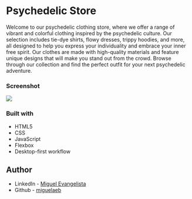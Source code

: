 # Psychedelic Store

Welcome to our psychedelic clothing store, where we offer a range of vibrant and colorful clothing inspired by the psychedelic culture. Our selection includes tie-dye shirts, flowy dresses, trippy hoodies, and more, all designed to help you express your individuality and embrace your inner free spirit. Our clothes are made with high-quality materials and feature unique designs that will make you stand out from the crowd. Browse through our collection and find the perfect outfit for your next psychedelic adventure.

[](https://miguelaeb.github.io/psicodelic-store/)

### Screenshot

![](../psychedelic-store/design/FireShot%20Capture%20002%20-%20Home%20-%20127.0.0.1.png)

### Built with

- HTML5 
- CSS 
- JavaScript
- Flexbox
- Desktop-first workflow

## Author

- LinkedIn - [Miguel Evangelista](https://www.linkedin.com/in/miguel-evangelista-8458b9150/)
- Github - [miguelaeb](https://github.com/Miguelaeb)